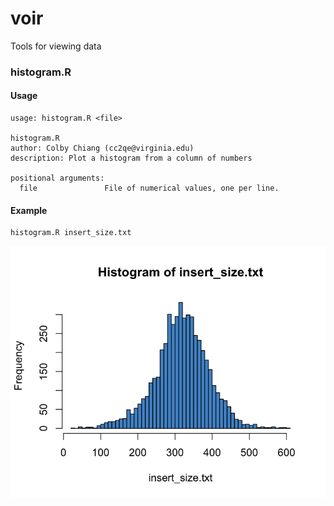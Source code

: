 voir
====

Tools for viewing data

### histogram.R
#### Usage
```
usage: histogram.R <file>

histogram.R
author: Colby Chiang (cc2qe@virginia.edu)
description: Plot a histogram from a column of numbers

positional arguments:
  file               File of numerical values, one per line.
```

#### Example
```
histogram.R insert_size.txt
```
![Example histogram](examples/figures/insert_size.txt.png?raw=true "Example histogram")